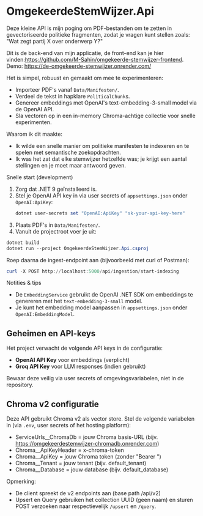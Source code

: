 # OmgekeerdeStemWijzer.Api

Deze kleine API is mijn poging om PDF-bestanden om te zetten in gevectoriseerde politieke fragmenten, zodat je vragen kunt stellen zoals: "Wat zegt partij X over onderwerp Y?"

Dit is de back-end van mijn applicatie, de front-end kan je hier vinden:https://github.com/M-Sahin/omgekeerde-stemwijzer-frontend.
Demo: https://de-omgekeerde-stemwijzer.onrender.com/

Het is simpel, robuust en gemaakt om mee te experimenteren:

- Importeer PDF's vanaf `Data/Manifesten/`.
- Verdeel de tekst in hapklare `PoliticalChunk`s.
- Genereer embeddings met OpenAI's text-embedding-3-small model via de OpenAI API.
- Sla vectoren op in een in-memory Chroma-achtige collectie voor snelle experimenten.

Waarom ik dit maakte:
- Ik wilde een snelle manier om politieke manifesten te indexeren en te spelen met semantische zoekopdrachten.
- Ik was het zat dat elke stemwijzer hetzelfde was; je krijgt een aantal stellingen en je moet maar antwoord geven.

Snelle start (development)

1. Zorg dat .NET 9 geïnstalleerd is.
2. Stel je OpenAI API key in via user secrets of `appsettings.json` onder `OpenAI:ApiKey`:
   ```powershell
   dotnet user-secrets set "OpenAI:ApiKey" "sk-your-api-key-here"
   ```
3. Plaats PDF's in `Data/Manifesten/`.
4. Vanuit de projectroot voer je uit:

```powershell
dotnet build
dotnet run --project OmgekeerdeStemWijzer.Api.csproj
```

Roep daarna de ingest-endpoint aan (bijvoorbeeld met curl of Postman):

```powershell
curl -X POST http://localhost:5000/api/ingestion/start-indexing
```

Notities & tips
- De `EmbeddingService` gebruikt de OpenAI .NET SDK om embeddings te genereren met het `text-embedding-3-small` model.
- Je kunt het embedding model aanpassen in `appsettings.json` onder `OpenAI:EmbeddingModel`.
 
## Geheimen en API-keys

Het project verwacht de volgende API keys in de configuratie:
- **OpenAI API Key** voor embeddings (verplicht)
- **Groq API Key** voor LLM responses (indien gebruikt)

Bewaar deze veilig via user secrets of omgevingsvariabelen, niet in de repository.

## Chroma v2 configuratie

Deze API gebruikt Chroma v2 als vector store. Stel de volgende variabelen in (via `.env`, user secrets of het hosting platform):

- ServiceUrls__ChromaDb = jouw Chroma basis-URL (bijv. https://omgekeerdestemwijzer-chromadb.onrender.com)
- Chroma__ApiKeyHeader = x-chroma-token
- Chroma__ApiKey = jouw Chroma token (zonder "Bearer ")
- Chroma__Tenant = jouw tenant (bijv. default_tenant)
- Chroma__Database = jouw database (bijv. default_database)

Opmerking:
- De client spreekt de v2 endpoints aan (base path /api/v2)
- Upsert en Query gebruiken het collection UUID (geen naam) en sturen POST verzoeken naar respectievelijk `/upsert` en `/query`.
